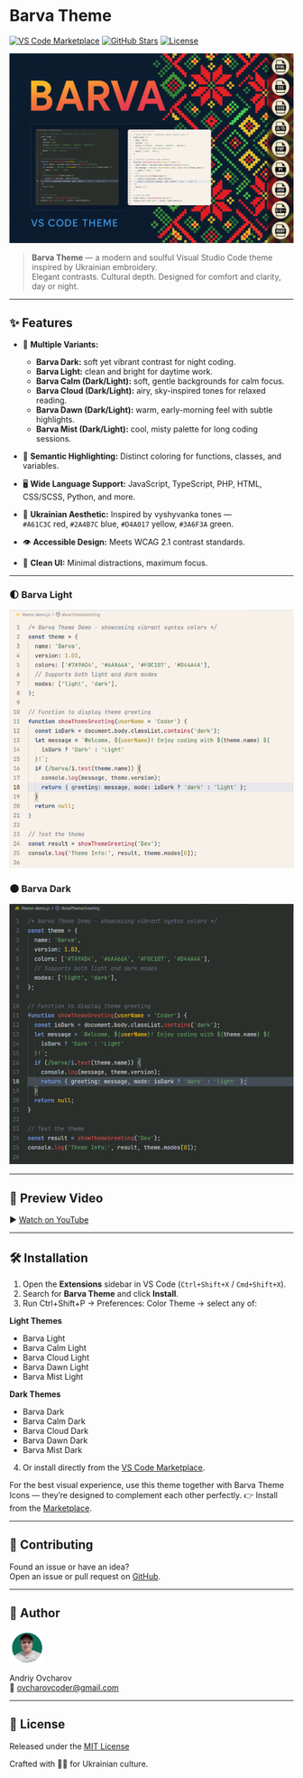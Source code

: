# Barva Theme

[![VS Code Marketplace](https://img.shields.io/visual-studio-marketplace/v/ovcharovcoder.barva-theme?color=blue)](https://marketplace.visualstudio.com/items?itemName=ovcharovcoder.barva-theme)
[![GitHub Stars](https://img.shields.io/github/stars/ovcharovcoder/barva-theme?color=yellow)](https://github.com/ovcharovcoder/barva-theme)
[![License](https://img.shields.io/github/license/ovcharovcoder/barva-theme?color=green)](https://raw.githubusercontent.com/ovcharovcoder/barva-theme/main/LICENSE)

![Barva Theme Banner](https://raw.githubusercontent.com/ovcharovcoder/barva-theme/main/images/barva-theme-banner.png)

> **Barva Theme** — a modern and soulful Visual Studio Code theme inspired by Ukrainian embroidery.  
> Elegant contrasts. Cultural depth. Designed for comfort and clarity, day or night.

---

## ✨ Features

- 🎨 **Multiple Variants:**
  - **Barva Dark:** soft yet vibrant contrast for night coding.
  - **Barva Light:** clean and bright for daytime work.
  - **Barva Calm (Dark/Light):** soft, gentle backgrounds for calm focus.
  - **Barva Cloud (Dark/Light):** airy, sky-inspired tones for relaxed reading.
  - **Barva Dawn (Dark/Light):** warm, early-morning feel with subtle highlights.
  - **Barva Mist (Dark/Light):** cool, misty palette for long coding sessions.

- 🧠 **Semantic Highlighting:** Distinct coloring for functions, classes, and variables.
- 🖥 **Wide Language Support:** JavaScript, TypeScript, PHP, HTML, CSS/SCSS, Python, and more.
- 💙 **Ukrainian Aesthetic:** Inspired by vyshyvanka tones —  
  `#A61C3C` red, `#2A4B7C` blue, `#D4A017` yellow, `#3A6F3A` green.
- 👁 **Accessible Design:** Meets WCAG 2.1 contrast standards.
- 🌿 **Clean UI:** Minimal distractions, maximum focus.

---

### 🌓 Barva Light
![Barva Light Preview](https://raw.githubusercontent.com/ovcharovcoder/barva-theme/main/images/light-theme.png)

### 🌑 Barva Dark
![Barva Dark Preview](https://raw.githubusercontent.com/ovcharovcoder/barva-theme/main/images/dark-theme.png)

---

## 🎥 Preview Video
▶️ [Watch on YouTube](https://youtu.be/Trtltz5r7WY)

---

## 🛠 Installation

1. Open the **Extensions** sidebar in VS Code (`Ctrl+Shift+X` / `Cmd+Shift+X`).
2. Search for **Barva Theme** and click **Install**.
3. Run Ctrl+Shift+P → Preferences: Color Theme → select any of:

**Light Themes**
- Barva Light
- Barva Calm Light
- Barva Cloud Light
- Barva Dawn Light
- Barva Mist Light

**Dark Themes**
- Barva Dark
- Barva Calm Dark
- Barva Cloud Dark
- Barva Dawn Dark
- Barva Mist Dark
4. Or install directly from the [VS Code Marketplace](https://marketplace.visualstudio.com/items?itemName=ovcharovcoder.barva-theme).

For the best visual experience, use this theme together with Barva Theme Icons — they’re designed to complement each other perfectly.
👉 Install from the [Marketplace](https://marketplace.visualstudio.com/items?itemName=ovcharovcoder.barva-theme-icons). 

---

## 🧩 Contributing
Found an issue or have an idea?  
Open an issue or pull request on [GitHub](https://github.com/ovcharovcoder/barva-theme).

---

## 👤 Author

<img src="https://raw.githubusercontent.com/ovcharovcoder/barva-theme/main/images/avatar.png" alt="Andriy Ovcharov" width="60px"> 

Andriy Ovcharov  
📧 ovcharovcoder@gmail.com  

---

## 🪪 License
Released under the [MIT License](https://raw.githubusercontent.com/ovcharovcoder/barva-theme/main/LICENSE)

Crafted with 💙💛 for Ukrainian culture.
